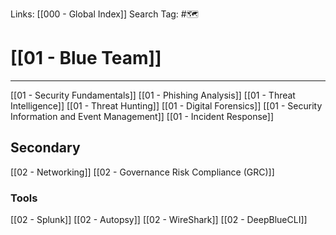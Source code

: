 Links: [[000 - Global Index]]
Search Tag: #🗺

# [[01 - Blue Team]]  
***

[[01 - Security Fundamentals]]
[[01 - Phishing Analysis]]
[[01 - Threat Intelligence]]
[[01 - Threat Hunting]]
[[01 - Digital Forensics]]
[[01 - Security Information and Event Management]]
[[01 - Incident Response]]


## Secondary 

[[02 - Networking]]
[[02 - Governance Risk Compliance (GRC)]]

### Tools

[[02 - Splunk]]
[[02 - Autopsy]]
[[02 - WireShark]]
[[02 - DeepBlueCLI]]


